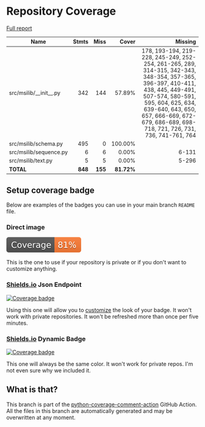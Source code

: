 # Repository Coverage

[Full report](https://htmlpreview.github.io/?https://github.com/marcelotduarte/python-msilib/blob/python-coverage-comment-action-data/htmlcov/index.html)

| Name                       |    Stmts |     Miss |      Cover |   Missing |
|--------------------------- | -------: | -------: | ---------: | --------: |
| src/msilib/\_\_init\_\_.py |      342 |      144 |     57.89% |178, 193-194, 219-228, 245-249, 252-254, 261-265, 289, 314-315, 342-343, 348-354, 357-365, 396-397, 410-411, 438, 445, 449-491, 507-574, 580-591, 595, 604, 625, 634, 639-640, 643, 650, 657, 666-669, 672-679, 686-689, 698-718, 721, 726, 731, 736, 741-761, 764 |
| src/msilib/schema.py       |      495 |        0 |    100.00% |           |
| src/msilib/sequence.py     |        6 |        6 |      0.00% |     6-131 |
| src/msilib/text.py         |        5 |        5 |      0.00% |     5-296 |
|                  **TOTAL** |  **848** |  **155** | **81.72%** |           |


## Setup coverage badge

Below are examples of the badges you can use in your main branch `README` file.

### Direct image

[![Coverage badge](https://raw.githubusercontent.com/marcelotduarte/python-msilib/python-coverage-comment-action-data/badge.svg)](https://htmlpreview.github.io/?https://github.com/marcelotduarte/python-msilib/blob/python-coverage-comment-action-data/htmlcov/index.html)

This is the one to use if your repository is private or if you don't want to customize anything.

### [Shields.io](https://shields.io) Json Endpoint

[![Coverage badge](https://img.shields.io/endpoint?url=https://raw.githubusercontent.com/marcelotduarte/python-msilib/python-coverage-comment-action-data/endpoint.json)](https://htmlpreview.github.io/?https://github.com/marcelotduarte/python-msilib/blob/python-coverage-comment-action-data/htmlcov/index.html)

Using this one will allow you to [customize](https://shields.io/endpoint) the look of your badge.
It won't work with private repositories. It won't be refreshed more than once per five minutes.

### [Shields.io](https://shields.io) Dynamic Badge

[![Coverage badge](https://img.shields.io/badge/dynamic/json?color=brightgreen&label=coverage&query=%24.message&url=https%3A%2F%2Fraw.githubusercontent.com%2Fmarcelotduarte%2Fpython-msilib%2Fpython-coverage-comment-action-data%2Fendpoint.json)](https://htmlpreview.github.io/?https://github.com/marcelotduarte/python-msilib/blob/python-coverage-comment-action-data/htmlcov/index.html)

This one will always be the same color. It won't work for private repos. I'm not even sure why we included it.

## What is that?

This branch is part of the
[python-coverage-comment-action](https://github.com/marketplace/actions/python-coverage-comment)
GitHub Action. All the files in this branch are automatically generated and may be
overwritten at any moment.
